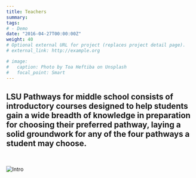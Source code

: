 ```yaml
---
title: Teachers
summary: 
tags:
# - Demo
date: "2016-04-27T00:00:00Z"
weight: 40
# Optional external URL for project (replaces project detail page).
# external_link: http://example.org

# image:
#   caption: Photo by Toa Heftiba on Unsplash
#   focal_point: Smart
---
```


## LSU Pathways for middle school consists of introductory courses designed to help students gain a wide breadth of knowledge in preparation for choosing their preferred pathway, laying a solid groundwork for any of the four pathways a student may choose.
<br>

![Intro](../../classes/Introduction%20to%20STEM%20Pathways%20Overview%20and%20Objectives%20Summary%20(1).png)

